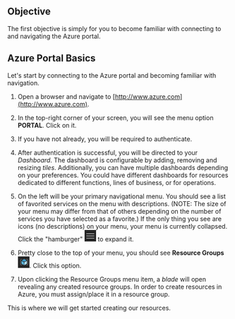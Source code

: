 ## Objective
The first objective is simply for you to become familiar with connecting to and navigating the Azure portal.  

## Azure Portal Basics
Let's start by connecting to the Azure portal and becoming familiar with navigation.

  1. Open a browser and navigate to [http://www.azure.com](http://www.azure.com).

  2. In the top-right corner of your screen, you will see the menu option **PORTAL**. Click on it.
  
  3. If you have not already, you will be required to authenticate.
  
  4. After authentication is successful, you will be directed to your _Dashboard_. The dashboard is configurable by adding, removing and resizing _tiles_.  Additionally, you can have multiple dashboards depending on your preferences.  You could have different dashboards for resources dedicated to different functions, lines of business, or for operations.

  5. On the left will be your primary navigational menu. You should see a list of favorited services on the menu with descriptions.  (NOTE: The size of your menu may differ from that of others depending on the number of services you have selected as a favorite.) If the only thing you see are icons (no descriptions) on your menu, your menu is currently collapsed.  Click the "hamburger" <img src="https://raw.githubusercontent.com/AzureWorkshops/images/master/icons_hamburger.jpg" class="inline"/> to expand it. 

  6. Pretty close to the top of your menu, you should see **Resource Groups** <img src="https://raw.githubusercontent.com/AzureWorkshops/images/master/icons_resource_groups.jpg" class="inline"/>. Click this option.

  7. Upon clicking the Resource Groups menu item, a _blade_ will open revealing any created resource groups. In order to create resources in Azure, you must assign/place it in a resource group.

This is where we will get started creating our resources.